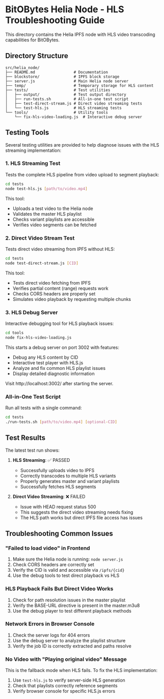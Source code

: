 # BitOBytes Helia Node - HLS Troubleshooting Guide

This directory contains the Helia IPFS node with HLS video transcoding capabilities for BitOBytes.

## Directory Structure

```
src/helia_node/
├── README.md                 # Documentation
├── blockstore/               # IPFS block storage
├── server.js                 # Main Helia node server
├── temp/                     # Temporary storage for HLS content
├── tests/                    # Test utilities
│   ├── output/               # Test output directory
│   ├── run-tests.sh          # All-in-one test script
│   ├── test-direct-stream.js # Direct video streaming tests
│   └── test-hls.js           # HLS streaming tests
└── tools/                    # Utility tools
    └── fix-hls-video-loading.js  # Interactive debug server
```

## Testing Tools

Several testing utilities are provided to help diagnose issues with the HLS streaming implementation:

### 1. HLS Streaming Test

Tests the complete HLS pipeline from video upload to segment playback:

```bash
cd tests
node test-hls.js [path/to/video.mp4]
```

This tool:
- Uploads a test video to the Helia node
- Validates the master HLS playlist
- Checks variant playlists are accessible
- Verifies video segments can be fetched

### 2. Direct Video Stream Test

Tests direct video streaming from IPFS without HLS:

```bash
cd tests
node test-direct-stream.js [CID]
```

This tool:
- Tests direct video fetching from IPFS
- Verifies partial content (range) requests work
- Checks CORS headers are properly set
- Simulates video playback by requesting multiple chunks

### 3. HLS Debug Server

Interactive debugging tool for HLS playback issues:

```bash
cd tools
node fix-hls-video-loading.js
```

This starts a debug server on port 3002 with features:
- Debug any HLS content by CID
- Interactive test player with HLS.js
- Analyze and fix common HLS playlist issues
- Display detailed diagnostic information

Visit http://localhost:3002/ after starting the server.

### All-in-One Test Script

Run all tests with a single command:

```bash
cd tests
./run-tests.sh [path/to/video.mp4] [optional-CID]
```

## Test Results

The latest test run shows:

1. **HLS Streaming**: ✅ PASSED
   - Successfully uploads video to IPFS
   - Correctly transcodes to multiple HLS variants
   - Properly generates master and variant playlists
   - Successfully fetches HLS segments

2. **Direct Video Streaming**: ❌ FAILED
   - Issue with HEAD request status 500
   - This suggests the direct video streaming needs fixing
   - The HLS path works but direct IPFS file access has issues

## Troubleshooting Common Issues

### "Failed to load video" in Frontend

1. Make sure the Helia node is running: `node server.js`
2. Check CORS headers are correctly set
3. Verify the CID is valid and accessible via `/ipfs/{cid}`
4. Use the debug tools to test direct playback vs HLS

### HLS Playback Fails But Direct Video Works

1. Check for path resolution issues in the master playlist
2. Verify the BASE-URL directive is present in the master.m3u8
3. Use the debug player to test different playback methods

### Network Errors in Browser Console

1. Check the server logs for 404 errors
2. Use the debug server to analyze the playlist structure
3. Verify the job ID is correctly extracted and paths resolve

### No Video with "Playing original video" Message

This is the fallback mode when HLS fails. To fix the HLS implementation:
1. Use `test-hls.js` to verify server-side HLS generation
2. Check that playlists correctly reference segments
3. Verify browser console for specific HLS.js errors